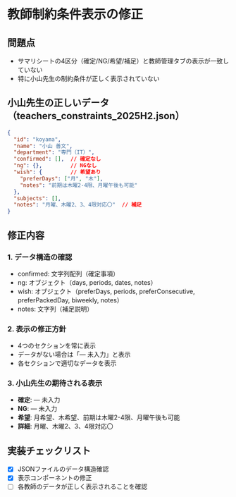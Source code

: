 # 教師制約条件表示の修正

## 問題点
- サマリシートの4区分（確定/NG/希望/補足）と教師管理タブの表示が一致していない
- 特に小山先生の制約条件が正しく表示されていない

## 小山先生の正しいデータ（teachers_constraints_2025H2.json）
```json
{
  "id": "koyama",
  "name": "小山 善文",
  "department": "専門（IT）",
  "confirmed": [],  // 確定なし
  "ng": {},         // NGなし
  "wish": {         // 希望あり
    "preferDays": ["月", "木"],
    "notes": "前期は木曜2-4限、月曜午後も可能"
  },
  "subjects": [],
  "notes": "月曜、木曜2、3、4限対応〇"  // 補足
}
```

## 修正内容

### 1. データ構造の確認
- confirmed: 文字列配列（確定事項）
- ng: オブジェクト（days, periods, dates, notes）
- wish: オブジェクト（preferDays, periods, preferConsecutive, preferPackedDay, biweekly, notes）
- notes: 文字列（補足説明）

### 2. 表示の修正方針
- 4つのセクションを常に表示
- データがない場合は「— 未入力」と表示
- 各セクションで適切なデータを表示

### 3. 小山先生の期待される表示
- **確定**: — 未入力
- **NG**: — 未入力
- **希望**: 月希望、木希望、前期は木曜2-4限、月曜午後も可能
- **詳細**: 月曜、木曜2、3、4限対応〇

## 実装チェックリスト
- [x] JSONファイルのデータ構造確認
- [x] 表示コンポーネントの修正
- [ ] 各教師のデータが正しく表示されることを確認